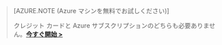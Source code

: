 > [AZURE.NOTE (Azure マシンを無料でお試しください)]
> 
> クレジット カードと Azure サブスクリプションのどちらも必要ありません。<a href="https://studio.azureml.net/?selectAccess=true&o=2" target="_blank">**今すぐ開始 >**</a>
> 
> 

<!----HONumber=Oct15_HO3-->